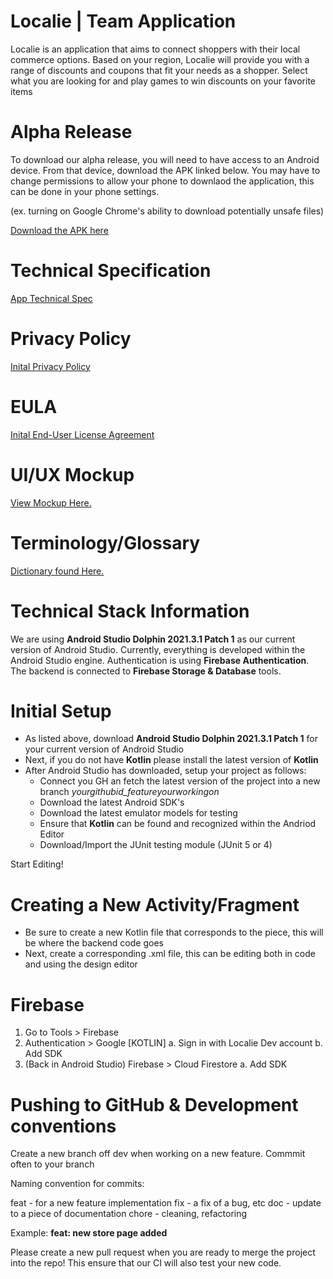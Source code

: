 # Localie | Team Application 
Localie is an application that aims to connect shoppers with their local commerce options. Based on your region, Localie will provide you with a range of discounts and coupons that fit your needs as a shopper. Select what you are looking for and play games to win discounts on your favorite items

# Alpha Release
To download our alpha release, you will need to have access to an Android device. From that device, download the APK linked below. You may have to change permissions to allow your phone to downlaod the application, this can be done in your phone settings. 

(ex. turning on Google Chrome's ability to download potentially unsafe files)

[Download the APK here](https://drive.google.com/file/d/1-30wzKlB1_ZbGaahRV09JDtk_f9KMIj2/view?usp=share_link)

# Technical Specification 
[App Technical Spec](https://docs.google.com/document/d/1NQJ_FT_1IZIlWWGe11Z9q_DDrA0ii_uCx5Fr1JNzLvA/edit?usp=sharing)

# Privacy Policy
[Inital Privacy Policy](https://docs.google.com/document/d/1QnmdhN79MzMTooC7hz4Dg3rbggzjaxnuzkdj2PgYMCA/edit?usp=sharing)

# EULA
[Inital End-User License Agreement](https://docs.google.com/document/d/1YzSeXEX_arKdgbGTRrWEan1WaNOGWndFMhiZbJNCZFM/edit?usp=sharing)

# UI/UX Mockup
[View Mockup Here.](https://www.figma.com/file/suvWwJGoBq4LxGrb9PxR8r/Localie?node-id=49%3A25445&t=RcqjHY04ynlo9ArP-1)

# Terminology/Glossary
[Dictionary found Here.](https://docs.google.com/document/d/1ViC7Sn1hPlN60eaz4q7Q2I_9FgK2SnmOBJN0kJ2fIY8/edit?usp=sharing)

# Technical Stack Information 
We are using **Android Studio Dolphin 2021.3.1 Patch 1** as our current version of Android Studio. Currently, everything is developed within the Android Studio engine. Authentication is using **Firebase Authentication**. The backend is connected to **Firebase Storage & Database** tools. 

# Initial Setup
  
- As listed above, download **Android Studio Dolphin 2021.3.1 Patch 1** for your current version of Android Studio
- Next, if you do not have **Kotlin** please install the latest version of **Kotlin**
- After Android Studio has downloaded, setup your project as follows:
  - Connect you GH an fetch the latest version of the project into a new branch *yourgithubid_featureyourworkingon*
  - Download the latest Android SDK's 
  - Download the latest emulator models for testing 
  - Ensure that **Kotlin** can be found and recognized within the Andriod Editor
  - Download/Import the JUnit testing module (JUnit 5 or 4)

Start Editing!

# Creating a New Activity/Fragment

- Be sure to create a new Kotlin file that corresponds to the piece, this will be where the backend code goes
- Next, create a corresponding .xml file, this can be editing both in code and using the design editor

# Firebase

1. Go to Tools > Firebase 
2. Authentication > Google [KOTLIN]
  a. Sign in with Localie Dev account
  b. Add SDK
3. (Back in Android Studio) Firebase > Cloud Firestore
  a. Add SDK

# Pushing to GitHub & Development conventions

Create a new branch off dev when working on a new feature. Commmit often to your branch

Naming convention for commits:

feat - for a new feature implementation
fix - a fix of a bug, etc
doc - update to a piece of documentation 
chore - cleaning, refactoring

Example: **feat: new store page added**

Please create a new pull request when you are ready to merge the project into the repo! This ensure that our CI will also test your new code.
